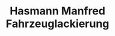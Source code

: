 ---
title: "Hasmann Manfred Fahrzeuglackierung"
url: /simbach-am-inn/hasmann-manfred-fahrzeuglackierung/
shop: Autowerkstatt
---
